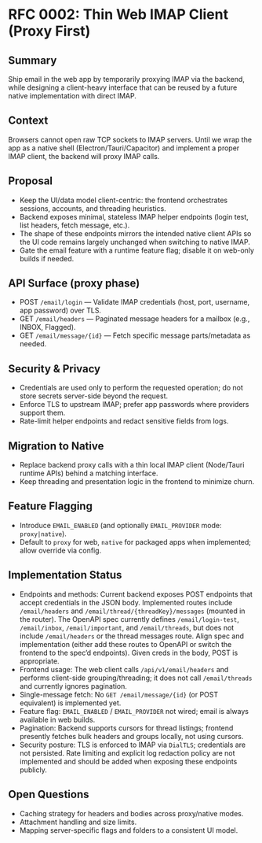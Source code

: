 RFC 0002: Thin Web IMAP Client (Proxy First)
===========================================

Summary
-------

Ship email in the web app by temporarily proxying IMAP via the backend, while designing a client-heavy interface that can be reused by a future native implementation with direct IMAP.

Context
-------

Browsers cannot open raw TCP sockets to IMAP servers. Until we wrap the app as a native shell (Electron/Tauri/Capacitor) and implement a proper IMAP client, the backend will proxy IMAP calls.

Proposal
--------

- Keep the UI/data model client-centric: the frontend orchestrates sessions, accounts, and threading heuristics.
- Backend exposes minimal, stateless IMAP helper endpoints (login test, list headers, fetch message, etc.).
- The shape of these endpoints mirrors the intended native client APIs so the UI code remains largely unchanged when switching to native IMAP.
- Gate the email feature with a runtime feature flag; disable it on web-only builds if needed.

API Surface (proxy phase)
------------------------

- POST `/email/login` — Validate IMAP credentials (host, port, username, app password) over TLS.
- GET `/email/headers` — Paginated message headers for a mailbox (e.g., INBOX, Flagged).
- GET `/email/message/{id}` — Fetch specific message parts/metadata as needed.

Security & Privacy
------------------

- Credentials are used only to perform the requested operation; do not store secrets server-side beyond the request.
- Enforce TLS to upstream IMAP; prefer app passwords where providers support them.
- Rate-limit helper endpoints and redact sensitive fields from logs.

Migration to Native
-------------------

- Replace backend proxy calls with a thin local IMAP client (Node/Tauri runtime APIs) behind a matching interface.
- Keep threading and presentation logic in the frontend to minimize churn.

Feature Flagging
----------------

- Introduce `EMAIL_ENABLED` (and optionally `EMAIL_PROVIDER` mode: `proxy|native`).
- Default to `proxy` for web, `native` for packaged apps when implemented; allow override via config.

Implementation Status
---------------------

- Endpoints and methods: Current backend exposes POST endpoints that accept credentials in the JSON body. Implemented routes include `/email/headers` and `/email/thread/{threadKey}/messages` (mounted in the router). The OpenAPI spec currently defines `/email/login-test`, `/email/inbox`, `/email/important`, and `/email/threads`, but does not include `/email/headers` or the thread messages route. Align spec and implementation (either add these routes to OpenAPI or switch the frontend to the spec’d endpoints). Given creds in the body, POST is appropriate.
- Frontend usage: The web client calls `/api/v1/email/headers` and performs client-side grouping/threading; it does not call `/email/threads` and currently ignores pagination.
- Single-message fetch: No `GET /email/message/{id}` (or POST equivalent) is implemented yet.
- Feature flag: `EMAIL_ENABLED` / `EMAIL_PROVIDER` not wired; email is always available in web builds.
- Pagination: Backend supports cursors for thread listings; frontend presently fetches bulk headers and groups locally, not using cursors.
- Security posture: TLS is enforced to IMAP via `DialTLS`; credentials are not persisted. Rate limiting and explicit log redaction policy are not implemented and should be added when exposing these endpoints publicly.

Open Questions
--------------

- Caching strategy for headers and bodies across proxy/native modes.
- Attachment handling and size limits.
- Mapping server-specific flags and folders to a consistent UI model.
